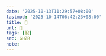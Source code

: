 ```yaml
---
date: '2025-10-13T11:29:57+08:00'
lastmod: '2025-10-14T06:42:23+08:00'
title: 󰣶
url: 󰣶
tags: [股]
src: GHZR
note:
---
```

